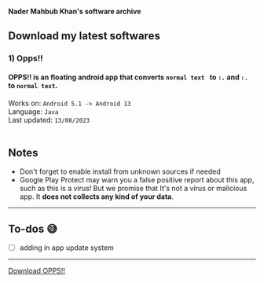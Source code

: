 
**Nader Mahbub Khan's software archive**
## Download my latest softwares

### 1) Opps!!
#### OPPS!! is an floating android app that converts `normal text ` to `:.` and `:.` to `normal text`.
Works on: ```Android 5.1 -> Android 13```
<br> Language: ```Java```
<br> Last updated: ```13/08/2023```<br><br>
## Notes
* Don't forget to enable install from unknown sources if needed
* Google Play Protect may warn you a false positive report about this app, such as this is a virus! But we promise that It's not a virus or malicious app. It **does not collects any kind of your data**.
---
## To-dos 😅
- [ ] adding in app update system
---
  [Download OPPS!!](https://github.com/)
